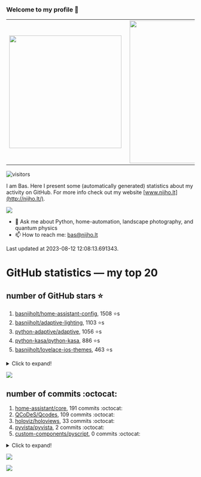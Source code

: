 ### Welcome to my profile 👋

<center>
  <table>
    <tr>
        <td><img width="300px" align="left" src="https://github-readme-stats.vercel.app/api/top-langs/?username=basnijholt&hide=TeX,Jupyter%20Notebook&layout=compact&theme=radical" /></td>
        <td><img align='right' src="https://github-readme-stats.vercel.app/api?username=basnijholt&show_icons=true&theme=radical" width="380"></td>
    </tr>
  </table>
</center>

![visitors](https://visitor-badge.glitch.me/badge?page_id=basnijholt.visitor-badge)

I am Bas. Here I present some (automatically generated) statistics about my activity on GitHub. For more info check out my website [www.nijho.lt](http://nijho.lt/).

![](https://www.nijho.lt/authors/admin/avatar_hu9e60e4b9bc120dfb6a666009f2878da6_182107_250x250_fill_q90_lanczos_center.jpg)

- 💬 Ask me about Python, home-automation, landscape photography, and quantum physics
- 📫 How to reach me: bas@nijho.lt

Last updated at 2023-08-12 12:08:13.691343.

# GitHub statistics — my top 20

## number of GitHub stars ⭐️

1. [basnijholt/home-assistant-config](https://github.com/basnijholt/home-assistant-config/), 1508 ⭐️s
2. [basnijholt/adaptive-lighting](https://github.com/basnijholt/adaptive-lighting/), 1103 ⭐️s
3. [python-adaptive/adaptive](https://github.com/python-adaptive/adaptive/), 1056 ⭐️s
4. [python-kasa/python-kasa](https://github.com/python-kasa/python-kasa/), 886 ⭐️s
5. [basnijholt/lovelace-ios-themes](https://github.com/basnijholt/lovelace-ios-themes/), 463 ⭐️s
<details><summary>Click to expand!</summary>

6. [basnijholt/lovelace-ios-dark-mode-theme](https://github.com/basnijholt/lovelace-ios-dark-mode-theme/), 419 ⭐️s
7. [basnijholt/miflora](https://github.com/basnijholt/miflora/), 358 ⭐️s
8. [basnijholt/rsync-time-machine.py](https://github.com/basnijholt/rsync-time-machine.py/), 333 ⭐️s
9. [topocm/topocm_content](https://github.com/topocm/topocm_content/), 245 ⭐️s
10. [basnijholt/home-assistant-streamdeck-yaml](https://github.com/basnijholt/home-assistant-streamdeck-yaml/), 132 ⭐️s
11. [basnijholt/home-assistant-macbook-touch-bar](https://github.com/basnijholt/home-assistant-macbook-touch-bar/), 92 ⭐️s
12. [kwant-project/kwant](https://github.com/kwant-project/kwant/), 76 ⭐️s
13. [basnijholt/markdown-code-runner](https://github.com/basnijholt/markdown-code-runner/), 73 ⭐️s
14. [basnijholt/home-assistant-streamdeck-yaml-addon](https://github.com/basnijholt/home-assistant-streamdeck-yaml-addon/), 47 ⭐️s
15. [basnijholt/aiokef](https://github.com/basnijholt/aiokef/), 32 ⭐️s
16. [basnijholt/thesis-cover](https://github.com/basnijholt/thesis-cover/), 26 ⭐️s
17. [basnijholt/instacron](https://github.com/basnijholt/instacron/), 20 ⭐️s
18. [basnijholt/adaptive-scheduler](https://github.com/basnijholt/adaptive-scheduler/), 17 ⭐️s
19. [basnijholt/addon-otmonitor](https://github.com/basnijholt/addon-otmonitor/), 15 ⭐️s
20. [kwant-project/kwant-tutorial-2016](https://github.com/kwant-project/kwant-tutorial-2016/), 13 ⭐️s

</details>

![](https://github.com/basnijholt/basnijholt/raw/main/stars_over_time.png)

## number of commits :octocat:

1. [home-assistant/core](https://github.com/home-assistant/core/), 191 commits :octocat:
2. [QCoDeS/Qcodes](https://github.com/QCoDeS/Qcodes/), 109 commits :octocat:
3. [holoviz/holoviews](https://github.com/holoviz/holoviews/), 33 commits :octocat:
4. [pyvista/pyvista](https://github.com/pyvista/pyvista/), 2 commits :octocat:
5. [custom-components/pyscript](https://github.com/custom-components/pyscript/), 0 commits :octocat:
<details><summary>Click to expand!</summary>

6. [conda-forge/dataproperty-feedstock](https://github.com/conda-forge/dataproperty-feedstock/), 0 commits :octocat:
7. [basnijholt/deep-learning-udacity](https://github.com/basnijholt/deep-learning-udacity/), 0 commits :octocat:
8. [microsoft/azure-pipelines-agent](https://github.com/microsoft/azure-pipelines-agent/), 0 commits :octocat:
9. [conda-forge/pyvisa-feedstock](https://github.com/conda-forge/pyvisa-feedstock/), 0 commits :octocat:
10. [numpy/numpy](https://github.com/numpy/numpy/), 0 commits :octocat:
11. [basnijholt/psychedelic-data-science](https://github.com/basnijholt/psychedelic-data-science/), 0 commits :octocat:
12. [benfred/py-spy](https://github.com/benfred/py-spy/), 0 commits :octocat:
13. [basnijholt/home-assistant-streamdeck-yaml-addon](https://github.com/basnijholt/home-assistant-streamdeck-yaml-addon/), 0 commits :octocat:
14. [LonamiWebs/Telethon](https://github.com/LonamiWebs/Telethon/), 0 commits :octocat:
15. [conda-forge/freecad-feedstock](https://github.com/conda-forge/freecad-feedstock/), 0 commits :octocat:
16. [basnijholt/cadnano-scripts](https://github.com/basnijholt/cadnano-scripts/), 0 commits :octocat:
17. [danobot/entity-controller](https://github.com/danobot/entity-controller/), 0 commits :octocat:
18. [cornellius-gp/gpytorch](https://github.com/cornellius-gp/gpytorch/), 0 commits :octocat:
19. [basnijholt/backups](https://github.com/basnijholt/backups/), 0 commits :octocat:
20. [ianare/exif-py](https://github.com/ianare/exif-py/), 0 commits :octocat:

</details>

![](https://github.com/basnijholt/basnijholt/raw/main/commits_per_hour.png)

![](https://github.com/basnijholt/basnijholt/raw/main/commits_per_weekday.png)


